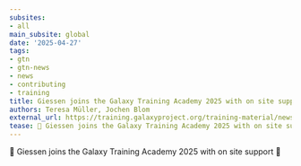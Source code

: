 ```yaml
---
subsites:
- all
main_subsite: global
date: '2025-04-27'
tags:
- gtn
- gtn-news
- news
- contributing
- training
title: Giessen joins the Galaxy Training Academy 2025 with on site support
authors: Teresa Müller, Jochen Blom
external_url: https://training.galaxyproject.org/training-material/news/2025/04/27/gta-giessen-localhub.html
tease: 🌠 Giessen joins the Galaxy Training Academy 2025 with on site support 🎉
---
```

🌠 Giessen joins the Galaxy Training Academy 2025 with on site support 🎉